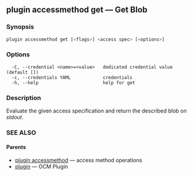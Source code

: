 ## plugin accessmethod get &mdash; Get Blob

### Synopsis

```bash
plugin accessmethod get [<flags>] <access spec> [<options>]
```

### Options

```
  -C, --credential <name>=<value>   dedicated credential value (default [])
  -c, --credentials YAML            credentials
  -h, --help                        help for get
```

### Description

Evaluate the given access specification and return the described blob on
*stdout*.
### SEE ALSO

#### Parents

* [plugin accessmethod](plugin_accessmethod.md)	 &mdash; access method operations
* [plugin](plugin.md)	 &mdash; OCM Plugin

